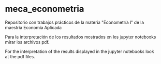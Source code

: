 # meca_econometria
Repositorio con trabajos prácticos de la materia "Econometría I" de la maestría Economía Aplicada

Para la interpretación de los resultados mostrados en los jupyter notebooks mirar los archivos pdf.

For the interpretation of the results displayed in the jupyter notebooks look at the pdf files.
